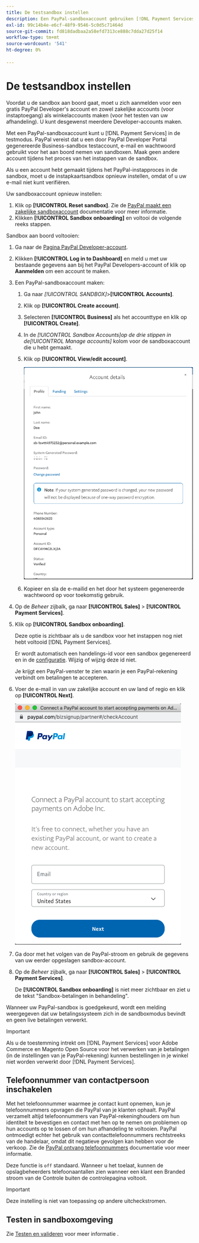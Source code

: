 ```yaml
---
title: De testsandbox instellen
description: Een PayPal-sandboxaccount gebruiken [!DNL Payment Services] in de testmodus.
exl-id: 99c14b4e-e6cf-48f9-9546-5c0d5c71464d
source-git-commit: fd818dadbaa2a58efd7313ce888c7dda27d25f14
workflow-type: tm+mt
source-wordcount: '541'
ht-degree: 0%

---
```


# De testsandbox instellen

Voordat u de sandbox aan boord gaat, moet u zich aanmelden voor een gratis PayPal Developer&#39;s account en zowel zakelijke accounts (voor instaptoegang) als winkelaccounts maken (voor het testen van uw afhandeling). U kunt desgewenst meerdere Developer-accounts maken.

Met een PayPal-sandboxaccount kunt u [!DNL Payment Services] in de testmodus. PayPal vereist dat u een door PayPal Developer Portal gegenereerde Business-sandbox testaccount, e-mail en wachtwoord gebruikt voor het aan boord nemen van sandboxen. Maak geen andere account tijdens het proces van het instappen van de sandbox.

Als u een account hebt gemaakt tijdens het PayPal-instapproces in de sandbox, moet u de instapkaartsandbox opnieuw instellen, omdat of u uw e-mail niet kunt verifiëren.

Uw sandboxaccount opnieuw instellen:

1. Klik op **[!UICONTROL Reset sandbox]**. Zie de [PayPal maakt een zakelijke sandboxaccount](https://developer.paypal.com/docs/api-basics/sandbox/accounts/#create-a-business-sandbox-account) documentatie voor meer informatie.
1. Klikken **[!UICONTROL Sandbox onboarding]** en voltooi de volgende reeks stappen.

Sandbox aan boord voltooien:

1. Ga naar de [Pagina PayPal Developer-account](https://developer.paypal.com/developer/accounts/).
1. Klikken **[!UICONTROL Log in to Dashboard]** en meld u met uw bestaande gegevens aan bij het PayPal Developers-account of klik op **Aanmelden** om een account te maken.
1. Een PayPal-sandboxaccount maken:
   1. Ga naar _[!UICONTROL SANDBOX]_>**[!UICONTROL Accounts]**.
   1. Klik op **[!UICONTROL Create account]**.
   1. Selecteren **[!UICONTROL Business]** als het accounttype en klik op **[!UICONTROL Create]**.
   1. In de _[!UICONTROL Sandbox Accounts]_op de drie stippen in de_[!UICONTROL Manage accounts]_ kolom voor de sandboxaccount die u hebt gemaakt.
   1. Klik op **[!UICONTROL View/edit account]**.

      ![PayPal - Sandboxaccount bekijken/bewerken](assets/onboarding-viewedit-sandbox.png)

   1. Kopieer en sla de e-mailid en het door het systeem gegenereerde wachtwoord op voor toekomstig gebruik.

1. Op de _Beheer_ zijbalk, ga naar **[!UICONTROL Sales]** > **[!UICONTROL Payment Services]**.
1. Klik op **[!UICONTROL Sandbox onboarding]**.

   Deze optie is zichtbaar als u de sandbox voor het instappen nog niet hebt voltooid [!DNL Payment Services].

   Er wordt automatisch een handelings-id voor een sandbox gegenereerd en in de [configuratie](configure-admin.md). Wijzig of wijzig deze id niet.

   Je krijgt een PayPal-venster te zien waarin je een PayPal-rekening verbindt om betalingen te accepteren.

1. Voer de e-mail in van uw zakelijke account en uw land of regio en klik op **[!UICONTROL Next]**.

   ![PayPal - Verbinding maken met PayPal-rekening voor betalingen](assets/paypal-connectacct.png)

1. Ga door met het volgen van de PayPal-stroom en gebruik de gegevens van uw eerder opgeslagen sandbox-account.
1. Op de _Beheer_ zijbalk, ga naar **[!UICONTROL Sales]** > **[!UICONTROL Payment Services]**.

   De **[!UICONTROL Sandbox onboarding]** is niet meer zichtbaar en ziet u de tekst &quot;Sandbox-betalingen in behandeling&quot;.

Wanneer uw PayPal-sandbox is goedgekeurd, wordt een melding weergegeven dat uw betalingssysteem zich in de sandboxmodus bevindt en geen live betalingen verwerkt.

>[!IMPORTANT]
>
>Als u de toestemming intrekt om [!DNL Payment Services] voor Adobe Commerce en Magento Open Source voor het verwerken van je betalingen (in de instellingen van je PayPal-rekening) kunnen bestellingen in je winkel niet worden verwerkt door [!DNL Payment Services].

## Telefoonnummer van contactpersoon inschakelen

Met het telefoonnummer waarmee je contact kunt opnemen, kun je telefoonnummers opvragen die PayPal van je klanten ophaalt. PayPal verzamelt altijd telefoonnummers van PayPal-rekeninghouders om hun identiteit te bevestigen en contact met hen op te nemen om problemen op hun accounts op te lossen of om hun afhandeling te voltooien. PayPal ontmoedigt echter het gebruik van contacttelefoonnummers rechtstreeks van de handelaar, omdat dit negatieve gevolgen kan hebben voor de verkoop. Zie de [PayPal ontvang telefoonnummers](https://developer.paypal.com/docs/admin/checkout-settings/#get-contact-telephone-numbers) documentatie voor meer informatie.

Deze functie is `off` standaard. Wanneer u het toelaat, kunnen de opslagbeheerders telefoonaantallen zien wanneer een klant een Branded stroom van de Controle buiten de controlepagina voltooit.

>[!IMPORTANT]
>
>Deze instelling is niet van toepassing op andere uitcheckstromen.

## Testen in sandboxomgeving

Zie [Testen en valideren](test-validate.md) voor meer informatie .
